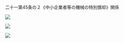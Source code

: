 二十一第45条の２《中小企業者等の機械の特別償却》関係

![](https://www.nta.go.jp/tmp/73f79901-db8e-43e2-a337-f99578210417/images/23f07a58975261cb78fa82ddd5ef053f30576d171bc034554da9914f5dd763c0.jpg)

![](https://www.nta.go.jp/tmp/73f79901-db8e-43e2-a337-f99578210417/images/6cdde2da223bfba667c813c6270ecd0aa85e9cefb3700ef8b90e18c8be15cc02.jpg)

![](https://www.nta.go.jp/tmp/73f79901-db8e-43e2-a337-f99578210417/images/ff0b33489b6df973cb750263483ce1bb5923abcc8a862ffd70466354388265e9.jpg)